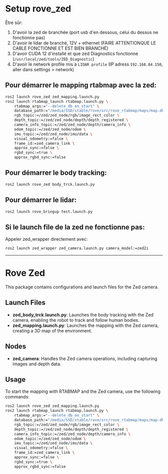 # Setup rove_zed

Être sûr:
1. D'avoir la zed de branchée (port usb d'en dessous, celui du dessus ne fonctionne pas)
2. D'avoir le lidar de branché, 12V + ethernet (FAIRE ATTENTIONQUE LE CABLE FONCTIONNE ET EST BIEN BRANCHÉ)
3. D'avoir CUDA 12 d'installé et que zed Diagnostics fonctionne (`/usr/local/zed/tools/ZED_Diagnostic`)
4. D'avoir le network profile mis à `LIDAR profile` (IP adress `192.168.84.150`, aller dans settings > network)

## Pour démarrer le mapping rtabmap avec la zed:
```bash
ros2 launch rove_zed zed_mapping.launch.py
ros2 launch rtabmap_launch rtabmap.launch.py \
    rtabmap_args:="--delete_db_on_start" \
    database_path:="/media/SSD/stable/rove/src/rove_rtabmap/maps/map.db" \
    rgb_topic:=/zed/zed_node/rgb/image_rect_color \
    depth_topic:=/zed/zed_node/depth/depth_registered \
    camera_info_topic:=/zed/zed_node/depth/camera_info \
    odom_topic:=/zed/zed_node/odom \
    imu_topic:=/zed/zed_node/imu/data \
    visual_odometry:=false \
    frame_id:=zed_camera_link \
    approx_sync:=false \
    rgbd_sync:=true \
    approx_rgbd_sync:=false
```

## Pour démarrer le body tracking:
```bash
ros2 launch rove_zed body_trck.launch.py
```

## Pour démarrer le lidar:
```bash
ros2 launch rove_bringup test.launch.py
```

## Si le launch file de la zed ne fonctionne pas:

Appeler zed_wrapper directement avec:
```bash
ros2 launch zed_wrapper zed_camera.launch.py camera_model:=zed2i
```
---


# Rove Zed 

This package contains configurations and launch files for the Zed camera.

## Launch Files

- **zed_body_trck.launch.py**: Launches the body tracking with the Zed camera, enabling the robot to track and follow human bodies.
- **zed_mapping.launch.py**: Launches the mapping with the Zed camera, creating a 3D map of the environment.

## Nodes

- **zed_camera**: Handles the Zed camera operations, including capturing images and depth data.

## Usage

To start the mapping with RTABMAP and the Zed camera, use the following commands:

```bash
ros2 launch rove_zed zed_mapping.launch.py
ros2 launch rtabmap_launch rtabmap.launch.py \
    rtabmap_args:="--delete_db_on_start" \
    database_path:="/media/SSD/stable/rove/src/rove_rtabmap/maps/map.db" \
    rgb_topic:=/zed/zed_node/rgb/image_rect_color \
    depth_topic:=/zed/zed_node/depth/depth_registered \
    camera_info_topic:=/zed/zed_node/depth/camera_info \
    odom_topic:=/zed/zed_node/odom \
    imu_topic:=/zed/zed_node/imu/data \
    visual_odometry:=false \
    frame_id:=zed_camera_link \
    approx_sync:=false \
    rgbd_sync:=true \
    approx_rgbd_sync:=false